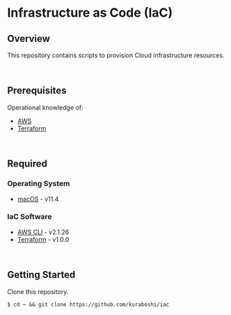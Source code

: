 # Infrastructure as Code (IaC)

## Overview

This repository contains scripts to provision Cloud infrastructure resources.

&emsp;

## Prerequisites

Operational knowledge of:

- [AWS](https://aws.amazon.com)
- [Terraform](https://www.terraform.io/intro/index.html)

&emsp;

## Required

### Operating System
- [macOS](https://www.apple.com/jp/macos/big-sur/) - v11.4
### IaC Software

- [AWS CLI](https://aws.amazon.com/cli) - v2.1.26
- [Terraform](https://www.terraform.io/downloads.html) - v1.0.0

&emsp;

## Getting Started
Clone this repository.

```shell
$ cd ~ && git clone https://github.com/kuraboshi/iac
```
